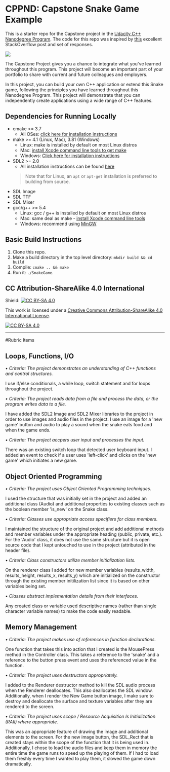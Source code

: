 # CPPND: Capstone Snake Game Example

This is a starter repo for the Capstone project in the [Udacity C++ Nanodegree Program](https://www.udacity.com/course/c-plus-plus-nanodegree--nd213). The code for this repo was inspired by [this](https://codereview.stackexchange.com/questions/212296/snake-game-in-c-with-sdl) excellent StackOverflow post and set of responses.

<img src="snake_game.gif"/>

The Capstone Project gives you a chance to integrate what you've learned throughout this program. This project will become an important part of your portfolio to share with current and future colleagues and employers.

In this project, you can build your own C++ application or extend this Snake game, following the principles you have learned throughout this Nanodegree Program. This project will demonstrate that you can independently create applications using a wide range of C++ features.

## Dependencies for Running Locally
* cmake >= 3.7
  * All OSes: [click here for installation instructions](https://cmake.org/install/)
* make >= 4.1 (Linux, Mac), 3.81 (Windows)
  * Linux: make is installed by default on most Linux distros
  * Mac: [install Xcode command line tools to get make](https://developer.apple.com/xcode/features/)
  * Windows: [Click here for installation instructions](http://gnuwin32.sourceforge.net/packages/make.htm)
* SDL2 >= 2.0
  * All installation instructions can be found [here](https://wiki.libsdl.org/Installation)
  >Note that for Linux, an `apt` or `apt-get` installation is preferred to building from source. 
* SDL Image
* SDL TTF
* SDL Mixer
* gcc/g++ >= 5.4
  * Linux: gcc / g++ is installed by default on most Linux distros
  * Mac: same deal as make - [install Xcode command line tools](https://developer.apple.com/xcode/features/)
  * Windows: recommend using [MinGW](http://www.mingw.org/)

## Basic Build Instructions

1. Clone this repo.
2. Make a build directory in the top level directory: `mkdir build && cd build`
3. Compile: `cmake .. && make`
4. Run it: `./SnakeGame`.


## CC Attribution-ShareAlike 4.0 International


Shield: [![CC BY-SA 4.0][cc-by-sa-shield]][cc-by-sa]

This work is licensed under a
[Creative Commons Attribution-ShareAlike 4.0 International License][cc-by-sa].

[![CC BY-SA 4.0][cc-by-sa-image]][cc-by-sa]

[cc-by-sa]: http://creativecommons.org/licenses/by-sa/4.0/
[cc-by-sa-image]: https://licensebuttons.net/l/by-sa/4.0/88x31.png
[cc-by-sa-shield]: https://img.shields.io/badge/License-CC%20BY--SA%204.0-lightgrey.svg

___

#Rubric Items

## Loops, Functions, I/O

*• Criteria: The project demonstrates an understanding of C++ functions and control structures.*

I use if/else conditionals, a while loop, switch statement and for loops throughout the project.

*• Criteria: The project reads data from a file and process the data, or the program writes data to a file.*

I have added the SDL2 Image and SDL2 Mixer libraries to the project in order to use images and audio files in the project. I use an image for a 'new game' button and audio to play a sound when the snake eats food and when the game ends.

*• Criteria: The project accpers user input and processes the input.*

There was an existing switch loop that detected user keyboard input. I added an event to check if a user uses 'left-click' and clicks on the 'new game' which initiates a new game.

## Object Oriented Programming

*• Criteria: The project uses Object Oriented Programming techniques.*

I used the structure that was initially set in the project and added an additional class (Audio) and additional properties to existing classes such as the boolean member 'is_new' on the Snake class.

*• Criteria: Classes use appropriate access specifiers for class members.*

I maintained the structure of the original project and add additional methods and member variables under the appropriate heading (public, private, etc.). For the 'Audio' class, it does not use the same structure but it is open source code that I kept untouched to use in the project (attributed in the header file).

*• Criteria: Class constructors utilize member initialization lists.*

On the renderer class I added for new member variables (results_width, results_height, results_x, results_y) which are initialized on the constructor through the existing member initilization list since it is based on other variables being set.

*• Classes abstract implementation details from their interfaces.*

Any created class or variable used descriptive names (rather than single character variable names) to make the code easily readable.

## Memory Management

*• Criteria: The project makes use of references in function declarations.*

One function that takes this into action that I created is the MousePress method in the Controller class. This takes a reference to the 'snake' and a reference to the button press event and uses the referenced value in the function.

*• Criteria: The project uses destructors appropriately.*

I added to the Renderer destructor method to kill the SDL audio process when the Renderer deallocates. This also deallocates the SDL window. Additionally, when I render the New Game button image, I make sure to destroy and deallocate the surface and texture variables after they are rendered to the screen.

*• Criteria: The project uses scope / Resource Acquisition Is Initialization (RAII) where appropriate.*

This was an appropriate feature of drawing the image and additional elements to the screen. For the new image button, the SDL_Rect that is created stays within the scope of the function that it is being used in. Additionally, I chose to load the audio files and keep them in memory the entire time the game runs to speed up the playing of them. If I had to load them freshly every time I wanted to play them, it slowed the game down dramatically.

